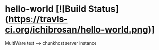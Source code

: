 # hello-world [![Build Status] (https://travis-ci.org/ichibrosan/hello-world.png)]
MultiWare test --> chunkhost server instance
